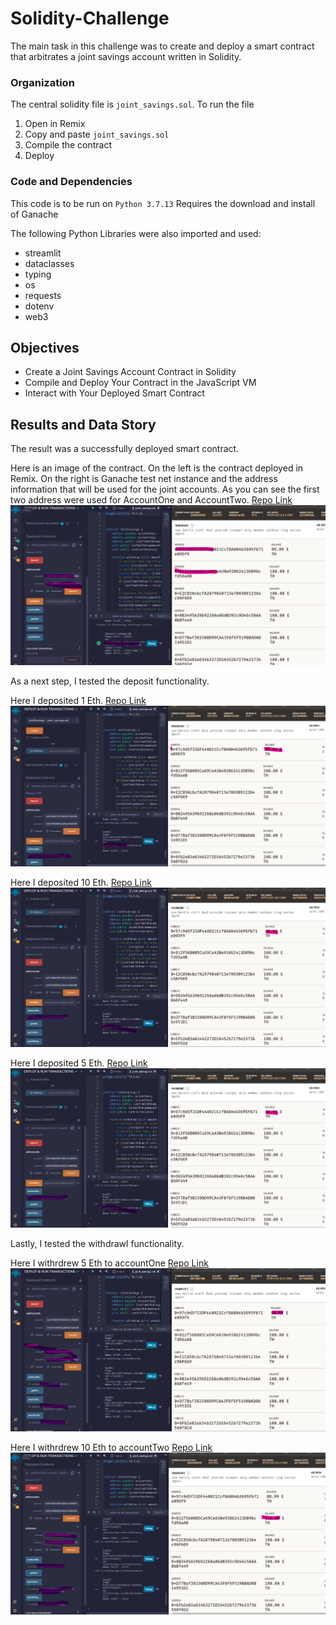# Solidity-Challenge
The main task in this challenge was to create and deploy a smart contract that arbitrates a joint savings account written in Solidity.

### Organization
The central solidity file is `joint_savings.sol`. To run the file
1. Open in Remix
2. Copy and paste `joint_savings.sol`
3. Compile the contract
4. Deploy

### Code and Dependencies
This code is to be run on `Python 3.7.13`
Requires the download and install of Ganache

The following Python Libraries were also imported and used:

- streamlit
- dataclasses 
- typing 
- os
- requests
- dotenv 
- web3 

## Objectives
- Create a Joint Savings Account Contract in Solidity
- Compile and Deploy Your Contract in the JavaScript VM 
- Interact with Your Deployed Smart Contract

## Results and Data Story
The result was a successfully deployed smart contract.

Here is an image of the contract. On the left is the contract deployed in Remix. On the right is Ganache test net instance and the address information that will be used for the joint accounts. As you can see the first two address were used for AccountOne and AccountTwo.
[Repo Link](https://github.com/bweilers/Solidity/) <br>
![Repo Image](./Execution_Results/1_SetAccounts.png)

As a next step, I tested the deposit functionality.

Here I deposited 1 Eth.
[Repo Link](https://github.com/bweilers/Solidity/) <br>
![Repo Image](./Execution_Results/2a.png)

Here I deposited 10 Eth.
[Repo Link](https://github.com/bweilers/Solidity/) <br>
![Repo Image](./Execution_Results/2b.png)

Here I deposited 5 Eth.
[Repo Link](https://github.com/bweilers/Solidity/) <br>
![Repo Image](./Execution_Results/2c.png)

Lastly, I tested the withdrawl functionality. 

Here I withrdrew 5 Eth to accountOne
[Repo Link](https://github.com/bweilers/Solidity/) <br>
![Repo Image](./Execution_Results/3a.png)

Here I withrdrew 10 Eth to accountTwo
[Repo Link](https://github.com/bweilers/Solidity/) <br>
![Repo Image](./Execution_Results/3b.png)





